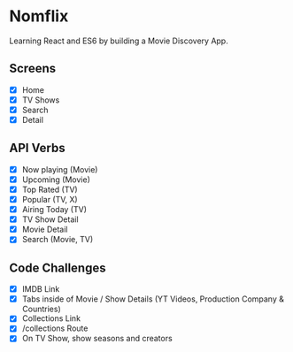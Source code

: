 # Nomflix

Learning React and ES6 by building a Movie Discovery App.

## Screens

-   [x] Home
-   [x] TV Shows
-   [x] Search
-   [x] Detail

## API Verbs

-   [x] Now playing (Movie)
-   [x] Upcoming (Movie)
-   [x] Top Rated (TV)
-   [x] Popular (TV, X)
-   [x] Airing Today (TV)
-   [x] TV Show Detail
-   [x] Movie Detail
-   [x] Search (Movie, TV)

## Code Challenges

-   [x] IMDB Link
-   [x] Tabs inside of Movie / Show Details (YT Videos, Production Company & Countries)
-   [x] Collections Link
-   [x] /collections Route
-   [x] On TV Show, show seasons and creators
